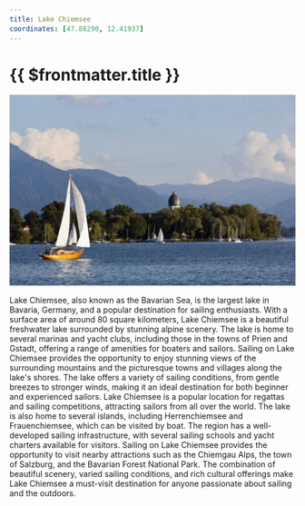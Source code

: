 ```yaml
---
title: Lake Chiemsee
coordinates: [47.88290, 12.41937]
---
```

# {{ $frontmatter.title }}

![Main image](../img/planned/lake-chiemsee.jpg)

Lake Chiemsee, also known as the Bavarian Sea, is the largest lake in Bavaria, Germany, and a popular destination for sailing enthusiasts. With a surface area of around 80 square kilometers, Lake Chiemsee is a beautiful freshwater lake surrounded by stunning alpine scenery. The lake is home to several marinas and yacht clubs, including those in the towns of Prien and Gstadt, offering a range of amenities for boaters and sailors. Sailing on Lake Chiemsee provides the opportunity to enjoy stunning views of the surrounding mountains and the picturesque towns and villages along the lake's shores. The lake offers a variety of sailing conditions, from gentle breezes to stronger winds, making it an ideal destination for both beginner and experienced sailors. Lake Chiemsee is a popular location for regattas and sailing competitions, attracting sailors from all over the world. The lake is also home to several islands, including Herrenchiemsee and Frauenchiemsee, which can be visited by boat. The region has a well-developed sailing infrastructure, with several sailing schools and yacht charters available for visitors. Sailing on Lake Chiemsee provides the opportunity to visit nearby attractions such as the Chiemgau Alps, the town of Salzburg, and the Bavarian Forest National Park. The combination of beautiful scenery, varied sailing conditions, and rich cultural offerings make Lake Chiemsee a must-visit destination for anyone passionate about sailing and the outdoors.